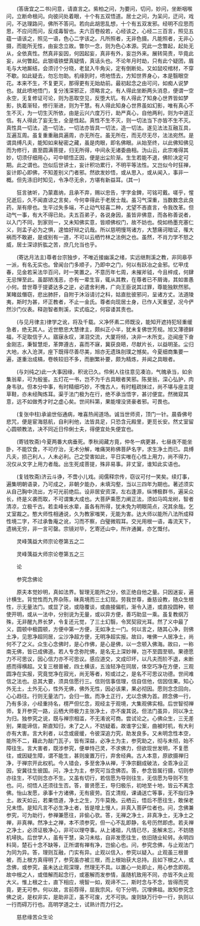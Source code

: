<!-- { "loadSidebar": true } -->
　　(答唐宜之二书)问意，请直言之。紫柏之问，为要问，切问，妙问，坐断咽喉问，立断命根问。向彼问处着眼，十个有五双悟道。居士之问，为呆问，迂问，戏问，不达理路问，佛所不答问。若向此胡思乱想，十个有五双发邪。经明不应思而思，不应问而问，反成毒智也。夫六百卷般若，心经该之，心经二三百言，照见五蕴一语该之，照见一语，色心二字该之。凡所照者，无非色摄。凡能照者，无非心摄，而能所无性，由妄念立故。瞥尔一念，则为色心本源。究此一念瞥起，起处无从，全依真性。然真非妄因，何因起妄，真非有外，妄岂外来。展转简责，毕竟此妄，从何瞥起。此银墙铁壁真疑情，真话头也。不论年月时劫，只有此个疑团，眉毛与大地厮结，会须讨个分晓，老鼠入牛角尖，定有倒断处。又如鼠咬棺材，不穿不歇。如此疑去，勿忘勿助。机缘到时，喷地悟去，方知世界身心，本是翳眼空花。本来不生，不复更灭，那得更有无始劫前。最初起念之由可问，如痴人说梦也。就此喷地悟门，复分浅深邪正，须略言之。有人得此坐断两头消息，便谓一空永空，无复修证可论，则为恶取空见，反堕大坑。有人得此了知身心世界皆如梦影，执着渐轻，修行渐进，则为干慧。有人得此知身心世界虽如幻影，唯有真心不生不灭，为一切生灭所依，由是云兴六度万行，助严真心，自他两利，则为中道正信。有人得此了妄无生，全是性起。真性不生不灭，则一切法当下亦皆不生不灭。真性具一切法，造一切法，一切法亦皆具一切法，造一切法。遂见法法互融互具，互遍互周。虽复重重融具遍周，亦无所在。虽无所在，而无尽无尽，法法宛然。是谓具缚凡夫，能知如来秘密之藏，虽是肉眼，即名佛眼。从始至终，以此佛知佛见而为修行，直至圆满菩提，归无所得，中间永无诸委曲相。沩山云，此宗难得其妙，切须仔细用心，可中顿悟正因，便是出尘阶渐。生生若能不退，佛阶决定可期。此之谓也。岂似后世讲士，妄计积功累行，不明平等法性。又岂似今时狂禅，妄计即心即佛，不知差别义门者邪。然欲发妙悟，或从思入，或从闻入，事非一概。但先涤旧时知见，令净尽无余，方堪有新益耳。(其一)

　　狂言骇听，乃蒙嘉纳，且承不弃，赐以忠告，字字金錍，可铭可戴。嗟乎，惺兄逝后，久不闻直谅之言矣，今何幸得此于老居士哉。虽习气深重，当数数念此良药，渐有瘳也。生平过失多端，不止动气轻喜二种，尤望不吝直言，令我改革。但动气一事，有大不得已处。夫五百弟子，各说身因，虽皆非佛意，而各称善说者，以入门不同，到家则一，又未知佛实意，皆顺佛权门，故不妨也。傥如杨墨充塞仁义，则孟子必为之惧，遑恤好辩之讥哉。所以慈明慢骂诸方，大慧痛诃暗证，罹大祸而不敢避，是或别有一道，不可以云栖竹林之法例之也。虽然，不肖力学不怒之威，居士深谅折肱之苦，庶几允当也乎。

　　(寄达月法主)尊者台宗独步，不唯近接幽溪之绪，实远继荆溪之教，非同皋亭一派，有名无实也。曾闻台门多顺子，乃即中之门，何以有跃冶之金邪。忆甲戌春，见金若采法华百问，时一笑置之。不意历年七周，未摧斧钺，今且梓成，何肆无忌惮至此。虽鄙陋浅恶，亦有一辈生盲，辄从其教，在尊者已不屑诲，其如害愚小何。昔世尊于提婆达多之逆，必遣舍利弗，广向王臣说其过罪，尊能独默然邪。某睹兹僭窃，悲出肺肝，自附于沐浴请讨之科，姑直批彼邪问，呈诸方丈。法道陵夷，斯时为甚，坏正教者，不止一金氏。尊者向现居士身，已作人天重望，况今俨然沙门仪表。释迦智者荆溪，实式临之，何容诿其责也。

　　(与见月律主)律学之讹，将及千载。义净怀素二师既没，能知开遮持犯轻重缓急者，绝无其人。近世愍忠大慧律主，颇纠正小半，犹未复佛世芳规。旭又薄德鲜福，不足取信于人。寤寐永叹，涕泪交流，大厦将倾，决非一木所支。迩闻座下奋金刚志，秉智慧炬，革弊遵古，喜而不寐，冀获良晤，尽献片长，以益明圣。尘归大地，水入沧溟，座下既得尽善尽美，旭亦无遗珠刖璞之憾矣。今夏细商集要一遍，遂重治成槁，卷帙较旧不多，而删繁补要，颇为精炼，并闻之具眼者。

　　(与刘纯之)此一大事因缘，积讹已久。伶俐人往往意见凑泊，气魄承当，如余集翁辈，可为殷鉴。五灯花一书，岂不为千古具眼者笑邪。陈旻翁，深心弘护，肉身韦驮。但本分中事，有时精细巧妙，不愧古人，有时粗疏抹过，尚不堪与座主提草鞋，亦未经陶炼耳。渠于法门极为在行，绝不承当悟字，甚讨便宜。然微窥其意，远不如做秀才时之虚心矣。世间科第，果能埋没贤豪者邪。可畏也。

　　(复张中柱)承谕世俗通病，唯喜热闹道场。诚当世师资，顶门一针。晨昏佛号悲咒，便是宦海慈航，自利利他，法皆具足，只恐含元殿里，更觅长安。然丈室留心圆顿教法，决不同近日伶俐士夫，得便宜处失便宜也。

　　(寄钱牧斋)今夏两番大病垂死。季秋阅藏方竟，仲冬一病更甚，七昼夜不能坐卧，不能饮食，不可疗治，无术分解，唯痛哭称佛菩萨名字，求生净土而已。具缚凡夫，损己利人，人未必利。己之受害如此，平日实唯在心性上用力，尚不得力，况仅从文字上用力者哉。出生死成菩提，殊非易事。非丈室，谁知此实语也。

　　(复钱牧斋)济云斗诤，不啻小儿戏。阅儒释宗传，窃议可付一笑矣。续灯事，遍集明朝语录，乃可成之，非朝夕能办，未填沟壑，当以三四年为期也。著述须实从自己胸中流出，方可光前绝后。设非居安资深，左右逢源，纵博极群书，遍采众长，终是义袭而取，不可谓集大成也。大菩萨乘愿力阐正法，须如马鸣龙树，智者清凉，立极千古。若圭峰长水辈，虽各有所得，犹未免为明眼简点，况其余哉。乞丈室裁之。憨大师性相通说，久为教家嗤笑，无能为害。达大师以能所八法所成释性境二字，不过承鲁庵之讹，习而不察，白璧微瑕耳。交光用根一语，毒流天下，遗祸无穷，非一言可罄。宗镜对毕，乞寄还山中，所许通翼，亦乞慨付。

　　灵峰蕅益大师宗论卷第五之二

　　灵峰蕅益大师宗论卷第五之三

　　论

　　参究念佛论

　　原夫本觉妙明，真如法界。智理无能所之分，依正绝自他之量。只因迷妄，遍计横生。背觉性而九界杂陈，昧真境而三土幻现。劳我世尊，垂慈设教，随众生根性，示无量法门。或显了说，或隐覆谈，或曲接偏机，渐令入道，或直投圆种，顿使开明，或从一法中，分别说为无量，或以异方便，善巧助显一乘。虽复教纲万殊，无非醒九界长梦，令复还元觉，了三土幻翳，令冥契寂光耳。然了义中最了义，圆顿中极圆顿，方便中第一方便，无如净土一门。何以言之，随其心净，则佛土净，见思净超同居，尘沙净超方便，无明净超实报。故曰，唯佛一人居净土，尚何不了之义。众生心念佛时，是心作佛，是心是佛，以一念顿入佛海。故曰，一称南无佛，皆已成佛道。若人专念弥陀佛，是名无上深妙禅，岂不至圆至顿。果德愿力不可思议，因心信力亦不可思议。感应道交，文成印坏，以凡夫而阶不退，未断惑而得横超。又复三根普被，四土横该，五浊轻净在同居，体空巧净在方便，三观圆净在实报，究竟觉净在寂光，尚无等者，矧或过之，是名不可思议功德。世间难信之法也。总其大要，须具信愿行三。信则信事信理，信自信他，信因信果。知心外无土，土外无心，性外无佛，佛外无性，因必该果，果必彻因。愿则念念回向，心心趋往。行则无量法门，会归一致。而净土正行，尤以念佛为首。顾念佛一行，乃有多涂，小经重持名，楞严但忆念，观经主于观境，大集观佛实相。后世智彻禅师，复开参究一路，云栖大师极力主张净土，亦不废其说。但法门虽异，同以净土为归。独参究之说，既与禅宗相滥，不无淆讹可商。尝试论之。心佛众生，三无差别，果能谛信，斯直知归，未了之人，不妨疑着。故谁字公案，曲被时机，有大利亦有大害。言大利者，以念或疲缓，令彼深追力究，助发良多。又未明念性本空，能所不二，藉此为敲门瓦子，皆有深益，必净土为主，参究助之，彻与未彻，始不障往生。言大害者，既涉参究，便单恃己灵，不求佛力，但欲现世发明，不复愿往，或因疑生障，谓不能生，甚则废置万行，弃舍经典。古人本意，原欲摄禅归净，于禅宗开此权机。今人错会，多至舍净从禅，于净宗翻成破法，全乖净业正因，安冀往生彼国。问，净土为主，参究可当念佛否。答，参念皆属行摄，切则参亦往生，不切则念亦不生。又虽有切行，若信愿为导则往生，无信愿为导则不生也。问，彻悟人还须往生否。答，普贤愿王，导归极乐，初地至十地，皆云不离念佛。怡山发愿，承事十方诸佛，无有疲劳。百丈清规，课诵送亡等事，无不指归净土。故天如云，若果悟道，净土之生，万牛莫挽。云栖云，悟后不愿往生，敢保老兄未悟。是知凡言不必生净土者，皆是增上慢人，非真入菩萨位者也。问，念佛兼参究，可为助行，参禅兼愿往，非偷心欤。答，无禅之净土，非真净土，无净土之禅，非真禅。然净土之禅，本不须参究，但一心不乱即静，名号历然即虑。若夫禅之净土，必须证极净心，非可以理夺事。从上诸祖，凡情已尽，圣解未忘，不妨随机埽执。后世学人，虽有干慧，染习未枯，自非发愿往生，依旧随业轮转。永明四料简，楚石十念不缺等，正所谓有禅有净，岂偷心也。问，参究念佛，与止观法门为同为异。答，理则互融，门实有异。止观以信入，参究以疑入。止观虽三根普被，而上根方真得明了，参究虽亦被三根，而上根始获大总持。且如下根之人，或念佛，或参究，虽未达止观深理，然理无不具。以置心一处即止，用心参念即观。故中根之人，或借解而起念行，或塞解而发参情，虽随机致用不同，亦皆不失止观大义。惟上根之士，直下相应，境智一如，观谛不二，斯时念与不念，皆得而究竟，更无可参。何以故，言前荐得，屈我宗风，句下分明，沉埋佛祖。故知参究念佛之说，是权非实，是助非正，虽不可废，尤不可执。废则缺万行中一行，执则以一行而碍万行也。高明学道之士，试熟计而力行之。

　　慈悲缘苦众生论

